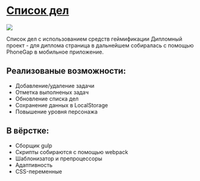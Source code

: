 # [Список дел](https://agants.github.io/todoApp/)

![](image.gif)

Список дел с использованием средств геймификации
Дипломный проект - для диплома страница в дальнейшем собиралась с помощью PhoneGap в мобильное приложение.

## Реализованые возможности:
* Добавление/удаление задачи
* Отметка выполненых задач
* Обновление списка дел
* Сохранение данных в LocalStorage
* Повышение уровня персонажа

## В вёрстке:
* Сборщик gulp
* Скрипты собираются с помощью webpack
* Шаблонизатор и препроцессоры
* Адаптивность
* CSS-переменные